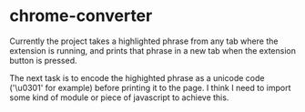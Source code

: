 # chrome-converter

Currently the project takes a highlighted phrase from any tab where the extension is running, and prints that phrase in a new tab when the extension button is pressed.

The next task is to encode the highighted phrase as a unicode code ('\u0301' for example) before printing it to the page.  I think I need to import some kind of module or piece of javascript to achieve this.
